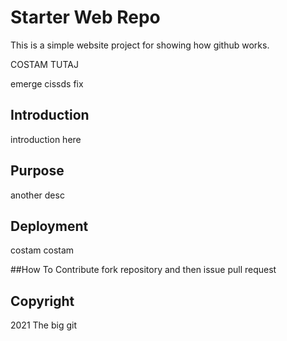 
# Starter Web Repo

This is a simple website project for showing how github works.

COSTAM TUTAJ 

emerge cissds fix


## Introduction

introduction here

## Purpose
 another desc 
 
## Deployment

costam costam

##How To Contribute
fork repository and then issue pull request

## Copyright

2021 The big git